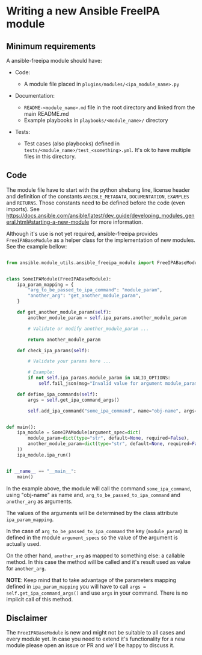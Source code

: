 # Writing a new Ansible FreeIPA module

## Minimum requirements
A ansible-freeipa module should have:

* Code:
  * A module file placed in `plugins/modules/<ipa_module_name>.py`

* Documentation:
  * `README-<module_name>.md` file in the root directory and linked from the main README.md
  * Example playbooks in `playbooks/<module_name>/` directory

* Tests:
  * Test cases (also playbooks) defined in `tests/<module_name>/test_<something>.yml`. It's ok to have multiple files in this directory.

## Code

The module file have to start with the python shebang line, license header and definition of the constants `ANSIBLE_METADATA`, `DOCUMENTATION`, `EXAMPLES` and `RETURNS`. Those constants need to be defined before the code (even imports). See https://docs.ansible.com/ansible/latest/dev_guide/developing_modules_general.html#starting-a-new-module for more information.


Although it's use is not yet required, ansible-freeipa provides `FreeIPABaseModule` as a helper class for the implementation of new modules. See the example bellow:

```python

from ansible.module_utils.ansible_freeipa_module import FreeIPABaseModule


class SomeIPAModule(FreeIPABaseModule):
    ipa_param_mapping = {
        "arg_to_be_passed_to_ipa_command": "module_param",
        "another_arg": "get_another_module_param",
    }

    def get_another_module_param(self):
        another_module_param = self.ipa_params.another_module_param

        # Validate or modify another_module_param ...

        return another_module_param

    def check_ipa_params(self):

        # Validate your params here ...

        # Example:
        if not self.ipa_params.module_param in VALID_OPTIONS:
            self.fail_json(msg="Invalid value for argument module_param")

    def define_ipa_commands(self):
        args = self.get_ipa_command_args()

        self.add_ipa_command("some_ipa_command", name="obj-name", args=args)


def main():
    ipa_module = SomeIPAModule(argument_spec=dict(
        module_param=dict(type="str", default=None, required=False),
        another_module_param=dict(type="str", default=None, required=False),
    ))
    ipa_module.ipa_run()


if __name__ == "__main__":
    main()
```

In the example above, the module will call the command `some_ipa_command`, using "obj-name" as name and, `arg_to_be_passed_to_ipa_command` and `another_arg` as arguments.

The values of the arguments will be determined by the class attribute `ipa_param_mapping`.

In the case of `arg_to_be_passed_to_ipa_command` the key (`module_param`) is defined in the module `argument_specs` so the value of the argument is actually used.

On the other hand, `another_arg` as mapped to something else: a callable method. In this case the method will be called and it's result used as value for `another_arg`.

**NOTE**: Keep mind that to take advantage of the parameters mapping defined in `ipa_param_mapping` you will have to call `args = self.get_ipa_command_args()` and use `args` in your command. There is no implicit call of this method.


## Disclaimer

The `FreeIPABaseModule` is new and might not be suitable to all cases and every module yet. In case you need to extend it's functionality for a new module please open an issue or PR and we'll be happy to discuss it.
